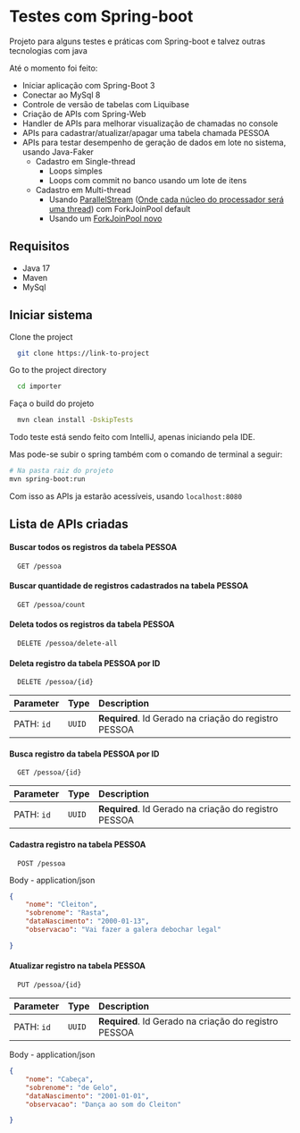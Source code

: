 
# Testes com Spring-boot

Projeto para alguns testes e práticas com Spring-boot e talvez outras tecnologias com java

Até o momento foi feito:

- Iniciar aplicação com Spring-Boot 3
- Conectar ao MySql 8
- Controle de versão de tabelas com Liquibase
- Criação de APIs com Spring-Web
- Handler de APIs para melhorar visualização de chamadas no console
- APIs para cadastrar/atualizar/apagar uma tabela chamada PESSOA
- APIs para testar desempenho de geração de dados em lote no sistema, usando Java-Faker
  - Cadastro em Single-thread
    - Loops simples
    - Loops com commit no banco usando um lote de itens
  - Cadastro em Multi-thread
    - Usando [ParallelStream](https://www.baeldung.com/java-when-to-use-parallel-stream) ([Onde cada núcleo do processador será uma thread](https://stackoverflow.com/questions/21163108/custom-thread-pool-in-java-8-parallel-stream)) com ForkJoinPool default
    - Usando um [ForkJoinPool novo](https://www.baeldung.com/java-8-parallel-streams-custom-threadpool)


## Requisitos

- Java 17
- Maven
- MySql

## Iniciar sistema

Clone the project

```bash
  git clone https://link-to-project
```

Go to the project directory

```bash
  cd importer
```

Faça o build do projeto

```bash
  mvn clean install -DskipTests
```

Todo teste está sendo feito com IntelliJ, apenas iniciando pela IDE.

Mas pode-se subir o spring também com o comando de terminal a seguir:
```bash
# Na pasta raiz do projeto
mvn spring-boot:run
```

Com isso as APIs ja estarão acessíveis, usando `localhost:8080`


## Lista de APIs criadas

#### Buscar todos os registros da tabela PESSOA

```http
  GET /pessoa
```

#### Buscar quantidade de registros cadastrados na tabela PESSOA

```http
  GET /pessoa/count
```

#### Deleta todos os registros da tabela PESSOA

```http
  DELETE /pessoa/delete-all
```

#### Deleta registro da tabela PESSOA por ID

```http
  DELETE /pessoa/{id}
```

| Parameter    | Type     | Description                       |
|:-------------| :------- | :-------------------------------- |
| PATH: `id`   | `UUID`   | **Required**. Id Gerado na criação do registro PESSOA |

#### Busca registro da tabela PESSOA por ID

```http
  GET /pessoa/{id}
```

| Parameter       | Type     | Description                       |
| :--------       | :------- | :-------------------------------- |
| PATH: `id`      | `UUID`   | **Required**. Id Gerado na criação do registro PESSOA |

#### Cadastra registro na tabela PESSOA

```http
  POST /pessoa
```
Body - application/json
```json
{
	"nome": "Cleiton",
	"sobrenome": "Rasta",
	"dataNascimento": "2000-01-13",
	"observacao": "Vai fazer a galera debochar legal"

}
```

#### Atualizar registro na tabela PESSOA

```http
  PUT /pessoa/{id}
```

| Parameter   | Type     | Description                       |
|:------------| :------- | :-------------------------------- |
| PATH: `id`  | `UUID`   | **Required**. Id Gerado na criação do registro PESSOA |


Body - application/json
```json
{
	"nome": "Cabeça",
	"sobrenome": "de Gelo",
	"dataNascimento": "2001-01-01",
	"observacao": "Dança ao som do Cleiton"

}
```
